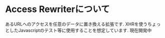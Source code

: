 Access Rewriterについて
========================

あるURLへのアクセスを任意のデータに置き換える拡張です.
XHRを使うちょっとしたJavascriptのテスト等に使用することを想定しています.
現在開発中
